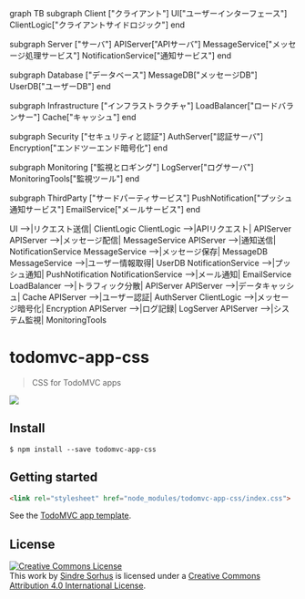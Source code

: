 graph TB
  subgraph Client ["クライアント"]
    UI["ユーザーインターフェース"]
    ClientLogic["クライアントサイドロジック"]
  end

  subgraph Server ["サーバ"]
    APIServer["APIサーバ"]
    MessageService["メッセージ処理サービス"]
    NotificationService["通知サービス"]
  end
  
  subgraph Database ["データベース"]
    MessageDB["メッセージDB"]
    UserDB["ユーザーDB"]
  end
  
  subgraph Infrastructure ["インフラストラクチャ"]
    LoadBalancer["ロードバランサー"]
    Cache["キャッシュ"]
  end
  
  subgraph Security ["セキュリティと認証"]
    AuthServer["認証サーバ"]
    Encryption["エンドツーエンド暗号化"]
  end
  
  subgraph Monitoring ["監視とロギング"]
    LogServer["ログサーバ"]
    MonitoringTools["監視ツール"]
  end
  
  subgraph ThirdParty ["サードパーティサービス"]
    PushNotification["プッシュ通知サービス"]
    EmailService["メールサービス"]
  end

  UI -->|リクエスト送信| ClientLogic
  ClientLogic -->|APIリクエスト| APIServer
  APIServer -->|メッセージ配信| MessageService
  APIServer -->|通知送信| NotificationService
  MessageService -->|メッセージ保存| MessageDB
  MessageService -->|ユーザー情報取得| UserDB
  NotificationService -->|プッシュ通知| PushNotification
  NotificationService -->|メール通知| EmailService
  LoadBalancer -->|トラフィック分散| APIServer
  APIServer -->|データキャッシュ| Cache
  APIServer -->|ユーザー認証| AuthServer
  ClientLogic -->|メッセージ暗号化| Encryption
  APIServer -->|ログ記録| LogServer
  APIServer -->|システム監視| MonitoringTools




# todomvc-app-css

> CSS for TodoMVC apps

![](screenshot.png)


## Install


```
$ npm install --save todomvc-app-css
```


## Getting started

```html
<link rel="stylesheet" href="node_modules/todomvc-app-css/index.css">
```

See the [TodoMVC app template](https://github.com/tastejs/todomvc-app-template).



## License

<a rel="license" href="http://creativecommons.org/licenses/by/4.0/deed.en_US"><img alt="Creative Commons License" style="border-width:0" src="http://i.creativecommons.org/l/by/4.0/80x15.png" /></a><br />This <span xmlns:dct="http://purl.org/dc/terms/" href="http://purl.org/dc/dcmitype/InteractiveResource" rel="dct:type">work</span> by <a xmlns:cc="http://creativecommons.org/ns#" href="http://sindresorhus.com" property="cc:attributionName" rel="cc:attributionURL">Sindre Sorhus</a> is licensed under a <a rel="license" href="http://creativecommons.org/licenses/by/4.0/deed.en_US">Creative Commons Attribution 4.0 International License</a>.
